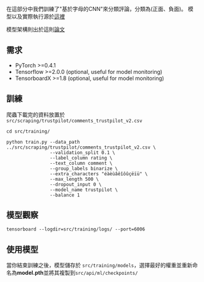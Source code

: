 在這部分中我們訓練了"基於字母的CNN"來分類評論，分類為(正面、負面)。
模型以及實際執行源於<a href="https://github.com/ahmedbesbes/character-based-cnn">這裡</a>

模型架構則出於這則<a href="https://arxiv.org/pdf/1509.01626.pdf">論文</a>

## 需求

- PyTorch >=0.4.1
- Tensorflow >=2.0.0 (optional, useful for model monitoring)
- TensorboardX >=1.8 (optional, useful for model monitoring) 

## 訓練

爬蟲下載完的資料放置於 `src/scraping/trustpilot/comments_trustpilot_v2.csv`

```shell
cd src/training/

python train.py --data_path ../src/scraping/trustpilot/comments_trustpilot_v2.csv \
                --validation_split 0.1 \
                --label_column rating \
                --text_column comment \
                --group_labels binarize \ 
                --extra_characters "éàèùâêîôûçëïü" \
                --max_length 500 \
                --dropout_input 0 \
                --model_name trustpilot \
                --balance 1
```
## 模型觀察


```shell
tensorboard --logdir=src/training/logs/ --port=6006
```

## 使用模型

當你結束訓練之後，模型儲存於 `src/training/models`，選擇最好的權重並重新命名為**model.pth**並將其複製到`src/api/ml/checkpoints/`

